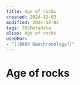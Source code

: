 ```yaml
---
title: Age of rocks
created: 2024-12-02
modified: 2024-12-02
tags: TBSMetadata
alias: Age of rocks
usedFor:
- "[[8884 Geochronology]]"
---
```

# Age of rocks
